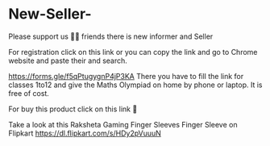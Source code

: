 # New-Seller-
Please support us 🙏🏾 friends there is new informer and Seller

For registration click on this link or you can copy the link and go to Chrome website and paste their and search.

https://forms.gle/f5qPtugygnP4jP3KA
There you have to fill the link for classes 1to12 and give the Maths Olympiad on home by phone or laptop.
It is free of cost.





For buy this product click on this link 🔗 

Take a look at this Raksheta Gaming Finger Sleeves Finger Sleeve on Flipkart
https://dl.flipkart.com/s/HDy2pVuuuN
